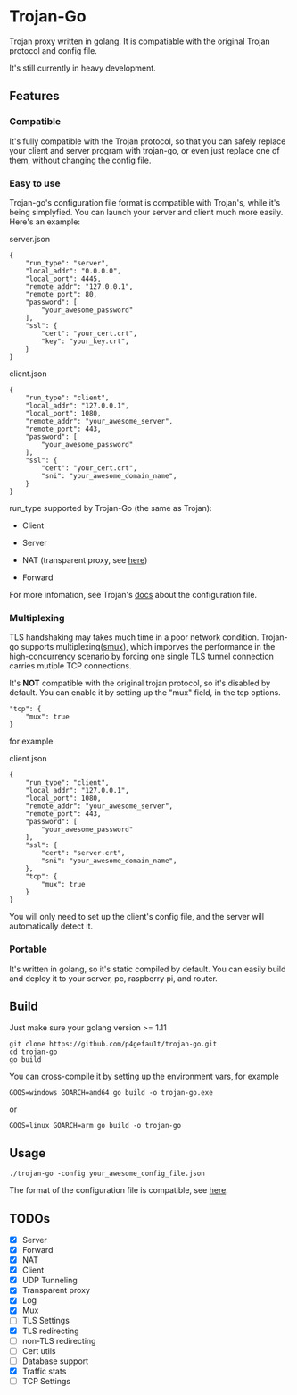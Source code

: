 # Trojan-Go

Trojan proxy written in golang. It is compatiable with the original Trojan protocol and config file. 

It's still currently in heavy development.

## Features

### Compatible

It's fully compatible with the Trojan protocol, so that you can safely replace your client and server program with trojan-go, or even just replace one of them, without changing the config file.

### Easy to use

Trojan-go's configuration file format is compatible with Trojan's, while it's being simplyfied. You can launch your server and client much more easily. Here's an example:

server.json
```
{
	"run_type": "server",
	"local_addr": "0.0.0.0",
	"local_port": 4445,
	"remote_addr": "127.0.0.1",
	"remote_port": 80,
	"password": [
		"your_awesome_password"
	],
	"ssl": {
		"cert": "your_cert.crt",
		"key": "your_key.crt",
	}
}

```

client.json
```
{
    "run_type": "client",
    "local_addr": "127.0.0.1",
    "local_port": 1080,
    "remote_addr": "your_awesome_server",
    "remote_port": 443,
    "password": [
	    "your_awesome_password"
    ],
    "ssl": {
        "cert": "your_cert.crt",
        "sni": "your_awesome_domain_name",
    }
}
```

run_type supported by Trojan-Go (the same as Trojan):

- Client

- Server

- NAT (transparent proxy, see [here](https://github.com/shadowsocks/shadowsocks-libev/tree/v3.3.1#transparent-proxy))

- Forward

For more infomation, see Trojan's [docs](https://trojan-gfw.github.io/trojan/config) about the configuration file.

### Multiplexing

TLS handshaking may takes much time in a poor network condition.
Trojan-go supports multiplexing([smux](https://github.com/xtaci/smux)), which imporves the performance in the high-concurrency scenario by forcing one single TLS tunnel connection carries mutiple TCP connections.

It's **NOT** compatible with the original trojan protocol, so it's disabled by default. You can enable it by setting up the "mux" field, in the tcp options.

```
"tcp": {
    "mux": true
}
```
for example

client.json
```
{
    "run_type": "client",
    "local_addr": "127.0.0.1",
    "local_port": 1080,
    "remote_addr": "your_awesome_server",
    "remote_port": 443,
    "password": [
	    "your_awesome_password"
    ],
    "ssl": {
        "cert": "server.crt",
        "sni": "your_awesome_domain_name",
    },
    "tcp": {
        "mux": true
    }
}
```

You will only need to set up the client's config file, and the server will automatically detect it.

### Portable

It's written in golang, so it's static compiled by default. You can easily build and deploy it to your server, pc, raspberry pi, and router.

## Build

Just make sure your golang version >= 1.11


```
git clone https://github.com/p4gefau1t/trojan-go.git
cd trojan-go
go build
```

You can cross-compile it by setting up the environment vars, for example
```
GOOS=windows GOARCH=amd64 go build -o trojan-go.exe
```

or

```
GOOS=linux GOARCH=arm go build -o trojan-go
```

## Usage

```
./trojan-go -config your_awesome_config_file.json
```

The format of the configuration file is compatible, see [here](https://trojan-gfw.github.io/trojan/config).


## TODOs

- [x] Server
- [x] Forward
- [x] NAT
- [x] Client
- [x] UDP Tunneling
- [x] Transparent proxy
- [x] Log
- [x] Mux
- [ ] TLS Settings
- [x] TLS redirecting
- [ ] non-TLS redirecting
- [ ] Cert utils
- [ ] Database support
- [x] Traffic stats
- [ ] TCP Settings